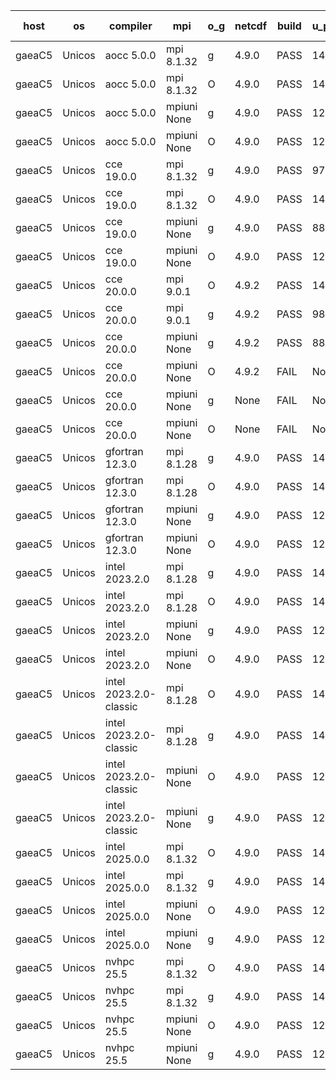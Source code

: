

| host     | os       | compiler                              | mpi                      | o_g        | netcdf        | build       | u_pass          | u_fail          | s_pass            | s_fail            | e_pass             | e_fail             | nuopc_pass       | nuopc_fail       | artifacts link          |
|----------|----------|---------------------------------------|--------------------------|------------|---------------|-------------|-----------------|-----------------|-------------------|-------------------|--------------------|--------------------|------------------|------------------|-------------------------|
| gaeaC5 | Unicos | aocc 5.0.0 | mpi 8.1.32  | g | 4.9.0  | PASS | 14330 | 1 | 51 | 0 | 81 | 0 | 63 | 0 | <a href="https://github.com/esmf-org/esmf-test-artifacts/tree/4d6b84027d1de22b300531a32ccbe65e770c5e75/feature_porting/aocc/5.0.0/g/mpi/8.1.32" target="_blank">4d6b840</a> | 
| gaeaC5 | Unicos | aocc 5.0.0 | mpi 8.1.32  | O | 4.9.0  | PASS | 14330 | 1 | 51 | 0 | 81 | 0 | 63 | 0 | <a href="https://github.com/esmf-org/esmf-test-artifacts/tree/844b1423d549f24ed6fb2f5415ae85120cc4ccac/feature_porting/aocc/5.0.0/O/mpi/8.1.32" target="_blank">844b142</a> | 
| gaeaC5 | Unicos | aocc 5.0.0 | mpiuni None  | g | 4.9.0  | PASS | 12660 | 0 | 9 | 0 | 43 | 0 | None | None | <a href="https://github.com/esmf-org/esmf-test-artifacts/tree/0bed4c1b91d843e7fdbfb4cbdfa1043b8aac62a6/feature_porting/aocc/5.0.0/g/mpiuni/None" target="_blank">0bed4c1</a> | 
| gaeaC5 | Unicos | aocc 5.0.0 | mpiuni None  | O | 4.9.0  | PASS | 12660 | 0 | 9 | 0 | 43 | 0 | None | None | <a href="https://github.com/esmf-org/esmf-test-artifacts/tree/2270f03b049886a5818ff6c358de8ccf08857e0a/feature_porting/aocc/5.0.0/O/mpiuni/None" target="_blank">2270f03</a> | 
| gaeaC5 | Unicos | cce 19.0.0 | mpi 8.1.32  | g | 4.9.0  | PASS | 9776 | 4285 | None | None | None | None | 62 | 1 | <a href="https://github.com/esmf-org/esmf-test-artifacts/tree/ef881fcba38136b68146d5786cc87c4335731456/feature_porting/cce/19.0.0/g/mpi/8.1.32" target="_blank">ef881fc</a> | 
| gaeaC5 | Unicos | cce 19.0.0 | mpi 8.1.32  | O | 4.9.0  | PASS | 14284 | 47 | None | None | None | None | 62 | 1 | <a href="https://github.com/esmf-org/esmf-test-artifacts/tree/8dfbbd66cb674fc3d848dac693fcd6e1e2575cad/feature_porting/cce/19.0.0/O/mpi/8.1.32" target="_blank">8dfbbd6</a> | 
| gaeaC5 | Unicos | cce 19.0.0 | mpiuni None  | g | 4.9.0  | PASS | 8895 | 3765 | None | None | None | None | None | None | <a href="https://github.com/esmf-org/esmf-test-artifacts/tree/86b3c518f9a297cfb027e21c2a4e0a4b6267f672/feature_porting/cce/19.0.0/g/mpiuni/None" target="_blank">86b3c51</a> | 
| gaeaC5 | Unicos | cce 19.0.0 | mpiuni None  | O | 4.9.0  | PASS | 12616 | 44 | None | None | None | None | None | None | <a href="https://github.com/esmf-org/esmf-test-artifacts/tree/b768efe500d1d01c450c1c49c61f1566c87ac031/feature_porting/cce/19.0.0/O/mpiuni/None" target="_blank">b768efe</a> | 
| gaeaC5 | Unicos | cce 20.0.0 | mpi 9.0.1  | O | 4.9.2  | PASS | 14289 | 42 | 49 | 2 | 80 | 1 | 61 | 2 | <a href="https://github.com/esmf-org/esmf-test-artifacts/tree/f107361bf858a1092506275178438699a610939e/feature_porting/cce/20.0.0/O/mpi/9.0.1" target="_blank">f107361</a> | 
| gaeaC5 | Unicos | cce 20.0.0 | mpi 9.0.1  | g | 4.9.2  | PASS | 9887 | 4174 | 49 | 2 | 77 | 4 | 61 | 2 | <a href="https://github.com/esmf-org/esmf-test-artifacts/tree/b333232985a078443e5216bb50d867adf668c966/feature_porting/cce/20.0.0/g/mpi/9.0.1" target="_blank">b333232</a> | 
| gaeaC5 | Unicos | cce 20.0.0 | mpiuni None  | g | 4.9.2  | PASS | 8895 | 3765 | 9 | 0 | 42 | 1 | None | None | <a href="https://github.com/esmf-org/esmf-test-artifacts/tree/4b1ef808241754809c0d2b1d418f92ff0ab16246/feature_porting/cce/20.0.0/g/mpiuni/None" target="_blank">4b1ef80</a> | 
| gaeaC5 | Unicos | cce 20.0.0 | mpiuni None  | O | 4.9.2  | FAIL | None | None | None | None | None | None | None | None | <a href="https://github.com/esmf-org/esmf-test-artifacts/tree/7b599d52c226ce5fbecf13c5cd44509d6b056322/feature_porting/cce/20.0.0/O/mpiuni/None" target="_blank">7b599d5</a> | 
| gaeaC5 | Unicos | cce 20.0.0 | mpiuni None  | g | None  | FAIL | None | None | None | None | None | None | None | None | <a href="https://github.com/esmf-org/esmf-test-artifacts/tree/a2b88647970b6b5b7614527c7f1e09cbc932d045/feature_porting/cce/20.0.0/g/mpiuni/None" target="_blank">a2b8864</a> | 
| gaeaC5 | Unicos | cce 20.0.0 | mpiuni None  | O | None  | FAIL | None | None | None | None | None | None | None | None | <a href="https://github.com/esmf-org/esmf-test-artifacts/tree/0bbcd77a1c40db47158cc879e49241913607cb69/feature_porting/cce/20.0.0/O/mpiuni/None" target="_blank">0bbcd77</a> | 
| gaeaC5 | Unicos | gfortran 12.3.0 | mpi 8.1.28  | g | 4.9.0  | PASS | 14331 | 0 | 51 | 0 | 81 | 0 | 63 | 0 | <a href="https://github.com/esmf-org/esmf-test-artifacts/tree/ef6faf85e822affd75e8e2bc8bd4ca2f89dcd888/feature_porting/gfortran/12.3.0/g/mpi/8.1.28" target="_blank">ef6faf8</a> | 
| gaeaC5 | Unicos | gfortran 12.3.0 | mpi 8.1.28  | O | 4.9.0  | PASS | 14331 | 0 | 51 | 0 | 81 | 0 | 63 | 0 | <a href="https://github.com/esmf-org/esmf-test-artifacts/tree/6ea190836b88c2eb84052498161e91d3654db990/feature_porting/gfortran/12.3.0/O/mpi/8.1.28" target="_blank">6ea1908</a> | 
| gaeaC5 | Unicos | gfortran 12.3.0 | mpiuni None  | g | 4.9.0  | PASS | 12660 | 0 | 9 | 0 | 43 | 0 | None | None | <a href="https://github.com/esmf-org/esmf-test-artifacts/tree/e7c00dcb47639011b32ba2c821cd4b83ef9bf434/feature_porting/gfortran/12.3.0/g/mpiuni/None" target="_blank">e7c00dc</a> | 
| gaeaC5 | Unicos | gfortran 12.3.0 | mpiuni None  | O | 4.9.0  | PASS | 12660 | 0 | 9 | 0 | 43 | 0 | None | None | <a href="https://github.com/esmf-org/esmf-test-artifacts/tree/4d4434cd9e94430d3f08b5326594ac4a48beaefc/feature_porting/gfortran/12.3.0/O/mpiuni/None" target="_blank">4d4434c</a> | 
| gaeaC5 | Unicos | intel 2023.2.0 | mpi 8.1.28  | g | 4.9.0  | PASS | 14331 | 0 | 51 | 0 | 81 | 0 | 63 | 0 | <a href="https://github.com/esmf-org/esmf-test-artifacts/tree/1c041535d908a4bc30686410931746ad92b8d572/feature_porting/intel/2023.2.0/g/mpi/8.1.28" target="_blank">1c04153</a> | 
| gaeaC5 | Unicos | intel 2023.2.0 | mpi 8.1.28  | O | 4.9.0  | PASS | 14331 | 0 | 51 | 0 | 81 | 0 | 63 | 0 | <a href="https://github.com/esmf-org/esmf-test-artifacts/tree/a472e27b7d22f12b3a642037d069e1c3ab72e84f/feature_porting/intel/2023.2.0/O/mpi/8.1.28" target="_blank">a472e27</a> | 
| gaeaC5 | Unicos | intel 2023.2.0 | mpiuni None  | g | 4.9.0  | PASS | 12660 | 0 | 9 | 0 | 43 | 0 | None | None | <a href="https://github.com/esmf-org/esmf-test-artifacts/tree/0cc9cebea15c2f6f0f1c0445280dd0a69577e444/feature_porting/intel/2023.2.0/g/mpiuni/None" target="_blank">0cc9ceb</a> | 
| gaeaC5 | Unicos | intel 2023.2.0 | mpiuni None  | O | 4.9.0  | PASS | 12660 | 0 | 9 | 0 | 43 | 0 | None | None | <a href="https://github.com/esmf-org/esmf-test-artifacts/tree/7da403882e646c8c76911d0c84e2690e7cd7d46c/feature_porting/intel/2023.2.0/O/mpiuni/None" target="_blank">7da4038</a> | 
| gaeaC5 | Unicos | intel 2023.2.0-classic | mpi 8.1.28  | O | 4.9.0  | PASS | 14331 | 0 | 51 | 0 | 81 | 0 | 63 | 0 | <a href="https://github.com/esmf-org/esmf-test-artifacts/tree/ccc05354ee2f1e015f633cfc1c08da36c461114a/feature_porting/intel/2023.2.0-classic/O/mpi/8.1.28" target="_blank">ccc0535</a> | 
| gaeaC5 | Unicos | intel 2023.2.0-classic | mpi 8.1.28  | g | 4.9.0  | PASS | 14331 | 0 | 51 | 0 | 81 | 0 | 63 | 0 | <a href="https://github.com/esmf-org/esmf-test-artifacts/tree/405e821dd21732b765d12873903c22aa9778b291/feature_porting/intel/2023.2.0-classic/g/mpi/8.1.28" target="_blank">405e821</a> | 
| gaeaC5 | Unicos | intel 2023.2.0-classic | mpiuni None  | O | 4.9.0  | PASS | 12660 | 0 | 9 | 0 | 43 | 0 | None | None | <a href="https://github.com/esmf-org/esmf-test-artifacts/tree/da328b896c64990021765e1b56821da75fe5e2c3/feature_porting/intel/2023.2.0-classic/O/mpiuni/None" target="_blank">da328b8</a> | 
| gaeaC5 | Unicos | intel 2023.2.0-classic | mpiuni None  | g | 4.9.0  | PASS | 12660 | 0 | 9 | 0 | 43 | 0 | None | None | <a href="https://github.com/esmf-org/esmf-test-artifacts/tree/2b388f83e881605ed4084120f2301e13f150a484/feature_porting/intel/2023.2.0-classic/g/mpiuni/None" target="_blank">2b388f8</a> | 
| gaeaC5 | Unicos | intel 2025.0.0 | mpi 8.1.32  | O | 4.9.0  | PASS | 14331 | 0 | 51 | 0 | 81 | 0 | 63 | 0 | <a href="https://github.com/esmf-org/esmf-test-artifacts/tree/e6e8fc71f7ae99ab73ec53235080fd1305169d8d/feature_porting/intel/2025.0.0/O/mpi/8.1.32" target="_blank">e6e8fc7</a> | 
| gaeaC5 | Unicos | intel 2025.0.0 | mpi 8.1.32  | g | 4.9.0  | PASS | 14331 | 0 | 51 | 0 | 81 | 0 | 63 | 0 | <a href="https://github.com/esmf-org/esmf-test-artifacts/tree/24d9802dc52bfd75661e5947798bee6437fe171a/feature_porting/intel/2025.0.0/g/mpi/8.1.32" target="_blank">24d9802</a> | 
| gaeaC5 | Unicos | intel 2025.0.0 | mpiuni None  | O | 4.9.0  | PASS | 12660 | 0 | 9 | 0 | 43 | 0 | None | None | <a href="https://github.com/esmf-org/esmf-test-artifacts/tree/934badff28359b42e8be310eb0a9acd1f20ef8e5/feature_porting/intel/2025.0.0/O/mpiuni/None" target="_blank">934badf</a> | 
| gaeaC5 | Unicos | intel 2025.0.0 | mpiuni None  | g | 4.9.0  | PASS | 12660 | 0 | 9 | 0 | 43 | 0 | None | None | <a href="https://github.com/esmf-org/esmf-test-artifacts/tree/17352ceb1b7403f610af3df0fe4bf2f4895ac713/feature_porting/intel/2025.0.0/g/mpiuni/None" target="_blank">17352ce</a> | 
| gaeaC5 | Unicos | nvhpc 25.5 | mpi 8.1.32  | O | 4.9.0  | PASS | 14331 | 0 | 51 | 0 | 81 | 0 | 63 | 0 | <a href="https://github.com/esmf-org/esmf-test-artifacts/tree/6a9ab2a529f23922edac004fe6856986430b75d7/feature_porting/nvhpc/25.5/O/mpi/8.1.32" target="_blank">6a9ab2a</a> | 
| gaeaC5 | Unicos | nvhpc 25.5 | mpi 8.1.32  | g | 4.9.0  | PASS | 14331 | 0 | 51 | 0 | 81 | 0 | 63 | 0 | <a href="https://github.com/esmf-org/esmf-test-artifacts/tree/ce18c284040b6ff543417c15185281a80397bf00/feature_porting/nvhpc/25.5/g/mpi/8.1.32" target="_blank">ce18c28</a> | 
| gaeaC5 | Unicos | nvhpc 25.5 | mpiuni None  | O | 4.9.0  | PASS | 12660 | 0 | 9 | 0 | 43 | 0 | None | None | <a href="https://github.com/esmf-org/esmf-test-artifacts/tree/658a90dd187cce4d39c28949f3c77d84300eefbf/feature_porting/nvhpc/25.5/O/mpiuni/None" target="_blank">658a90d</a> | 
| gaeaC5 | Unicos | nvhpc 25.5 | mpiuni None  | g | 4.9.0  | PASS | 12660 | 0 | 9 | 0 | 43 | 0 | None | None | <a href="https://github.com/esmf-org/esmf-test-artifacts/tree/c88d2c6fd88b6408bf84302aaaf59eeb22a3c5a3/feature_porting/nvhpc/25.5/g/mpiuni/None" target="_blank">c88d2c6</a> | 
